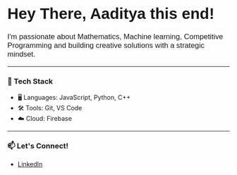 <!-- Embed the ChessType font (note: won't affect global README text, only inline HTML) -->
<link href="https://fonts.cdnfonts.com/css/chesstype" rel="stylesheet">

<h1 style="font-family: 'ChessType', sans-serif; font-size: 2.5em;">
 Hey There, Aaditya this end!
</h1>

<p style="font-family: 'ChessType', sans-serif; font-size: 1.2em;">
  I'm passionate about Mathematics, Machine learning, Competitive Programming and building creative solutions with a strategic mindset.
</p>

---

### 🔧 Tech Stack
- 🖥️ Languages: JavaScript, Python, C++
- 🛠️ Tools: Git, VS Code
- ☁️ Cloud: Firebase

---

### 📫 Let's Connect!
- [LinkedIn](https://www.linkedin.com/in/aaditya-chunekar-621974312/)

